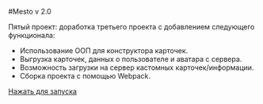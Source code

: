 #Mesto v 2.0

Пятый проект: доработка третьего проекта с добавлением следующего функционала:
- Использование ООП для конструктора карточек.
- Выгрузка карточек, данных о пользователе и аватара с сервера.
- Возможность загрузки на сервер кастомных карточек/информации.
- Сборка проекта с помощью Webpack.

[Нажать для запуска](https://ferrayd.github.io/Pet-project-5/)